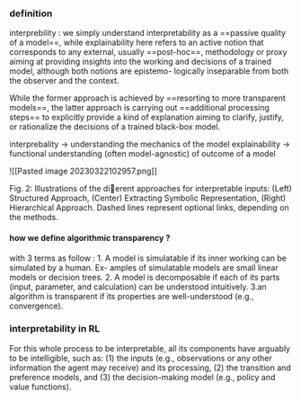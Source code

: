 
### definition
interprebility : we simply understand interpretability as a ==passive quality of a
model==, while explainability here refers to an active notion that corresponds to any
external, usually ==post-hoc==, methodology or proxy aiming at providing insights into
the working and decisions of a trained model, although both notions are epistemo-
logically inseparable from both the observer and the context.

While the former approach is achieved by ==resorting to more transparent models==,
the latter approach is carrying out ==additional processing steps== to explicitly provide a
kind of explanation aiming to clarify, justify, or rationalize the decisions of a trained
black-box model.


interprebality -> understanding the mechanics of the model 
explainability -> functional understanding (often model-agnostic) of outcome of a model 

![[Pasted image 20230322102957.png]]

Fig. 2: Illustrations of the dierent approaches for interpretable inputs: (Left)
Structured Approach, (Center) Extracting Symbolic Representation, (Right)
Hierarchical Approach. Dashed lines represent optional links, depending on
the methods.




#### how we define algorithmic transparency ? 

with 3 terms as follow :
	1. A model is simulatable if its inner working can be simulated by a human. Ex-
amples of simulatable models are small linear models or decision trees.
	2.  A model is decomposable if each of its parts (input, parameter, and
calculation) can be understood intuitively.
	3.an algorithm is transparent if its properties are well-understood (e.g., convergence).



### interpretability in RL

For this whole process to be interpretable, all its components have arguably to
be intelligible, such as: (1) the inputs (e.g., observations or any other information
the agent may receive) and its processing, (2) the transition and preference models,
and (3) the decision-making model (e.g., policy and value functions).